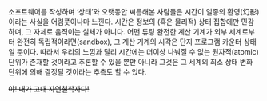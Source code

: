 소프트웨어를 작성하며 ‘상태’와 오랫동안 씨름해본 사람들은 시간이 일종의 환영(幻影)이라는 사실을 어렴풋이나마 느낀다. 시간은 정보의 (혹은 물리적) 상태 집합에만 민감하며, 그 자체로 움직이는 실체가 아니다. 어떤 튜링 완전한 계산 기계가 외부 세계로부터 완전히 독립적이라면(sandbox), 그 계산 기계의 시각은 단지 프로그램 카운터 상태일 뿐이다. 따라서 우리의 느낌과 달리 시간에는 더이상 나눠질 수 없는 원자적(atomic) 단위가 존재할 것이라고 추론할 수 있을 뿐만 아니라 그것은 그 세계의 최소 상태 변화 단위에 의해 결정될 것이라는 추측도 할 수 있다.

<del>야! 내가 고대 자연철학자다!</del>
